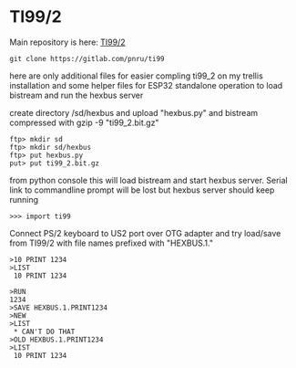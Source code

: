 # TI99/2

Main repository is here: 
[TI99/2](https://gitlab.com/pnru/ti99/tree/master/ti99_2)

    git clone https://gitlab.com/pnru/ti99

here are only additional files for easier compling ti99_2 on my
trellis installation and some helper files for ESP32 standalone
operation to load bistream and run the hexbus server

create directory /sd/hexbus and upload "hexbus.py" and 
bistream compressed with gzip -9 "ti99_2.bit.gz"

    ftp> mkdir sd
    ftp> mkdir sd/hexbus
    ftp> put hexbus.py
    put> put ti99_2.bit.gz

from python console this will load bistream and start hexbus server.
Serial link to commandline prompt will be lost but hexbus server should
keep running

    >>> import ti99

Connect PS/2 keyboard to US2 port over OTG adapter and try
load/save from TI99/2 with file names prefixed with "HEXBUS.1."

    >10 PRINT 1234
    >LIST
     10 PRINT 1234

    >RUN
    1234
    >SAVE HEXBUS.1.PRINT1234
    >NEW
    >LIST
     * CAN'T DO THAT
    >OLD HEXBUS.1.PRINT1234
    >LIST
     10 PRINT 1234
